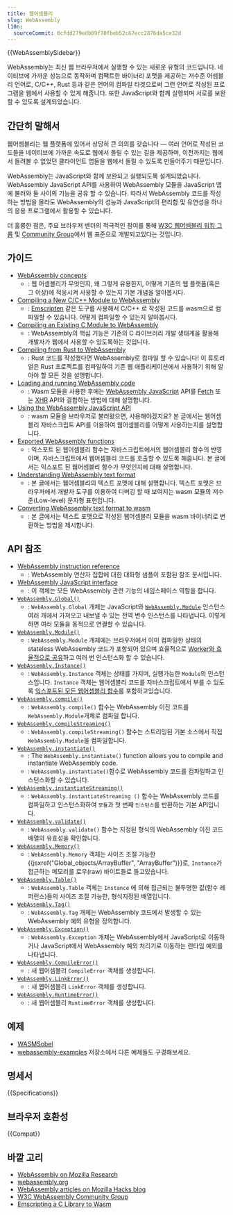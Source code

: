 ```yaml
---
title: 웹어셈블리
slug: WebAssembly
l10n:
  sourceCommit: 0cfdd279edb09f70fbeb52c67ecc2876da5ce32d
---
```


{{WebAssemblySidebar}}

WebAssembly는 최신 웹 브라우저에서 실행할 수 있는 새로운 유형의 코드입니다. 네이티브에 가까운 성능으로 동작하며 컴팩트한 바이너리 포맷을 제공하는 저수준 어셈블리 언어로, C/C++, Rust 등과 같은 언어의 컴파일 타겟으로써 그런 언어로 작성된 프로그램을 웹에서 사용할 수 있게 해줍니다. 또한 JavaScript와 함께 실행되며 서로를 보완할 수 있도록 설계되었습니다.

## 간단히 말해서

웹어셈블리는 웹 플랫폼에 있어서 상당히 큰 의의를 갖습니다 — 여러 언어로 작성된 코드들을 네이티브에 가까운 속도로 웹에서 돌릴 수 있는 길을 제공하며, 이전까지는 웹에서 돌려볼 수 없었던 클라이언트 앱들을 웹에서 돌릴 수 있도록 만들어주기 때문입니다.

WebAssembly는 JavaScript와 함께 보완되고 실행되도록 설계되었습니다. WebAssembly JavaScript API를 사용하여 WebAssembly 모듈을 JavaScript 앱에 불러와 둘 사이의 기능을 공유 할 수 있습니다. 따라서 WebAssembly 코드를 작성하는 방법을 몰라도 WebAssembly의 성능과 JavaScript의 편리함 및 유연성을 하나의 응용 프로그램에서 활용할 수 있습니다.

더 훌륭한 점은, 주요 브라우저 벤더의 적극적인 참여를 통해 [W3C 웹어셈블리 워킹 그룹](https://www.w3.org/wasm/) 및 [Community Group](https://www.w3.org/community/webassembly/)에서 웹 표준으로 개발되고있다는 것입니다.

## 가이드

- [WebAssembly concepts](/ko/docs/WebAssembly/Concepts)
  - : 웹 어셈블리가 무엇인지, 왜 그렇게 유용한지, 어떻게 기존의 웹 플랫폼(혹은 그 이상)에 적응시켜 사용할 수 있는지 기본 개념을 알아봅시다.
- [Compiling a New C/C++ Module to WebAssembly](/ko/docs/WebAssembly/C_to_wasm)
  - : [Emscripten](https://emscripten.org/) 같은 도구를 사용해서 C/C++ 로 작성된 코드를 wasm으로 컴파일할 수 있습니다. 어떻게 컴파일할 수 있는지 알아봅시다.
- [Compiling an Existing C Module to WebAssembly](/ko/docs/WebAssembly/existing_C_to_wasm)
  - : WebAssembly의 핵심 기능은 기존의 C 라이브러리 개발 생태계을 활용해 개발자가 웹에서 사용할 수 있도록하는 것입니다.
- [Compiling from Rust to WebAssembly](/ko/docs/WebAssembly/rust_to_wasm)
  - : Rust 코드를 작성했다면 WebAssembly로 컴파일 할 수 있습니다! 이 튜토리얼은 Rust 프로젝트를 컴파일하여 기존 웹 애플리케이션에서 사용하기 위해 알아야 할 모든 것을 설명합니다.
- [Loading and running WebAssembly code](/ko/docs/WebAssembly/Loading_and_running)
  - : Wasm 모듈을 사용한 후에는 [WebAssembly JavaScript](/ko/docs/WebAssembly/JavAscript_interface) API를 [Fetch](/ko/docs/Web/API/Fetch_API) 또는 [XHR](/ko/docs/Web/API/XMLHtpRequest) API와 결합하는 방법에 대해 설명합니다.
- [Using the WebAssembly JavaScript API](/ko/docs/WebAssembly/Using_the_JavaScript_API)
  - : wasm 모듈을 브라우저로 불러왔으면, 사용해야겠지요? 본 글에서는 웹어셈블리 자바스크립트 API를 이용하여 웹어셈블리를 어떻게 사용하는지를 설명합니다.
- [Exported WebAssembly functions](/ko/docs/WebAssembly/Exported_functions)
  - : 익스포트 된 웹어셈블리 함수는 자바스크립트에서의 웹어셈블리 함수의 반영이며, 자바스크립트에서 웹어셈블리 코드를 호출할 수 있도록 해줍니다. 본 글에서는 익스포트 된 웹어셈블리 함수가 무엇인지에 대해 설명합니다.
- [Understanding WebAssembly text format](/ko/docs/WebAssembly/Understanding_the_text_format)
  - : 본 글에서는 웹어셈블리의 텍스트 포맷에 대해 설명합니다. 텍스트 포맷은 브라우저에서 개발자 도구를 이용하여 디버깅 할 때 보여지는 wasm 모듈의 저수준(Low-level) 문자형 표현입니다.
- [Converting WebAssembly text format to wasm](/ko/docs/WebAssembly/Text_format_to_wasm)
  - : 본 글에서는 텍스트 포맷으로 작성된 웹어셈블리 모듈을 wasm 바이너리로 변환하는 방법을 제시합니다.

## API 참조

- [WebAssembly instruction reference](/ko/docs/WebAssembly/Reference)
  - : WebAssembly 연산자 집합에 대한 대화형 샘플이 포함된 참조 문서입니다.
- [WebAssembly JavaScript interface](/ko/docs/WebAssembly/JavaScript_interface)
  - : 이 객체는 모든 WebAssembly 관련 기능의 네임스페이스 역할을 합니다.
- [`WebAssembly.Global()`](/ko/docs/WebAssembly/JavaScript_interface/Global)
  - : `WebAssembly.Global` 개체는 JavaScript와 [`WebAssembly.Module`](/ko/docs/WebAssembly/JavaScript_interface/Module) 인스턴스 여러 개에서 가져오고 내보낼 수 있는 전역 변수 인스턴스를 나타냅니다. 이렇게하면 여러 모듈을 동적으로 연결할 수 있습니다.
- [`WebAssembly.Module()`](/ko/docs/WebAssembly/JavaScript_interface/Module)
  - : `WebAssembly.Module` 개체에는 브라우저에서 이미 컴파일한 상태의 stateless WebAssembly 코드가 포함되어 있으며 효율적으로 [Worker와 효율적으로 공유](/ko/docs/Web/API/Worker/postMessage)하고 여러 번 인스턴스화 할 수 있습니다.
- [`WebAssembly.Instance()`](/ko/docs/WebAssembly/JavaScript_interface/Instance)
  - : `WebAssembly.Instance` 객체는 상태를 가지며, 실행가능한 `Module`의 인스턴스입니다. `Instance` 객체는 웹어셈블리 코드를 자바스크립트에서 부를 수 있도록 [익스포트된 모든 웹어셈블리 함수](/ko/docs/WebAssembly/Exported_functions)를 포함하고있습니다.
- [`WebAssembly.compile()`](/ko/docs/WebAssembly/JavaScript_interface/compile)
  - : `WebAssembly.compile()` 함수는 WebAssembly 이진 코드를 `WebAssembly.Module`개체로 컴파일 합니다.
- [`WebAssembly.compileStreaming()`](/ko/docs/WebAssembly/JavaScript_interface/compileStreaming)
  - : `WebAssembly.compileStreaming()` 함수는 스트리밍된 기본 소스에서 직접 `WebAssembly.Module`을 컴파일합니다.
- [`WebAssembly.instantiate()`](/ko/docs/WebAssembly/JavaScript_interface/instantiate)
  - : The `WebAssembly.instantiate()` function allows you to compile and instantiate WebAssembly code.
  - : `WebAssembly.instantiate()`함수로 WebAssembly 코드를 컴파일하고 인스턴스화할 수 있습니다.
- [`WebAssembly.instantiateStreaming()`](/ko/docs/WebAssembly/JavaScript_interface/instantiateStreaming)
  - : `WebAssembly.instantiateStreaming ()` 함수는 WebAssembly 코드를 컴파일하고 인스턴스화하여 `모듈`과 첫 번째 `인스턴스`를 반환하는 기본 API입니다.
- [`WebAssembly.validate()`](/ko/docs/WebAssembly/JavaScript_interface/validate)
  - : `WebAssembly.validate()` 함수는 지정된 형식의 WebAssembly 이진 코드 배열의 유효성을 확인합니다.
- [`WebAssembly.Memory()`](/ko/docs/WebAssembly/JavaScript_interface/Memory)
  - : `WebAssembly.Memory` 객체는 사이즈 조절 가능한 {{jsxref("Global_objects/ArrayBuffer", "ArrayBuffer")}}로, `Instance`가 접근하는 메모리를 로우(raw) 바이트들로 들고있습니다.
- [`WebAssembly.Table()`](/ko/docs/WebAssembly/JavaScript_interface/Table)
  - : `WebAssembly.Table` 객체는 `Instance` 에 의해 접근되는 불투명한 값(함수 레퍼런스)들의 사이즈 조절 가능한, 형식지정된 배열입니다.
- [`WebAssembly.Tag()`](/ko/docs/WebAssembly/JavaScript_interface/Tag)
  - : `WebAssembly.Tag` 개체는 WebAssembly 코드에서 발생할 수 있는 WebAssembly 예외 유형을 정의합니다.
- [`WebAssembly.Exception()`](/ko/docs/WebAssembly/JavaScript_interface/Exception)
  - : `WebAssembly.Exception` 개체는 WebAssembly에서 JavaScript로 이동하거나 JavaScript에서 WebAssembly 예외 처리기로 이동하는 런타임 예외를 나타냅니다.
- [`WebAssembly.CompileError()`](/ko/docs/WebAssembly/JavaScript_interface/CompileError)
  - : 새 웹어셈블리 `CompileError` 객체를 생성합니다.
- [`WebAssembly.LinkError()`](/ko/docs/WebAssembly/JavaScript_interface/LinkError)
  - : 새 웹어셈블리 `LinkError` 객체를 생성합니다.
- [`WebAssembly.RuntimeError()`](/ko/docs/WebAssembly/JavaScript_interface/RuntimeError)
  - : 새 웹어셈블리 `RuntimeError` 객체를 생성합니다.

## 예제

- [WASMSobel](https://github.com/JasonWeathersby/WASMSobel)
- [webassembly-examples](https://github.com/mdn/webassembly-examples/) 저장소에서 다른 예제들도 구경해보세요.

## 명세서

{{Specifications}}

## 브라우저 호환성

{{Compat}}

## 바깥 고리

- [WebAssembly on Mozilla Research](https://research.mozilla.org/)
- [webassembly.org](https://webassembly.org/)
- [WebAssembly articles on Mozilla Hacks blog](https://hacks.mozilla.org/category/webassembly/)
- [W3C WebAssembly Community Group](https://www.w3.org/community/webassembly/)
- [Emscripting a C Library to Wasm](https://web.dev/emscripting-a-c-library/)
